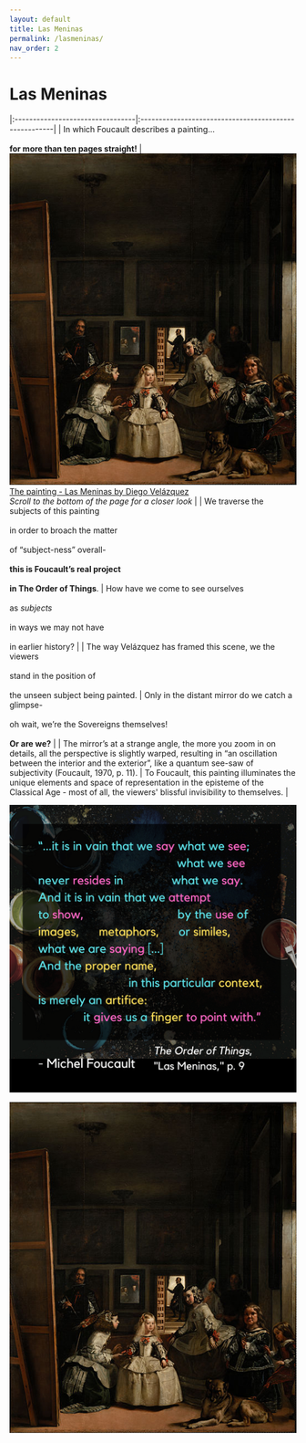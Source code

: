 ```yaml
---
layout: default
title: Las Meninas
permalink: /lasmeninas/
nav_order: 2
---
```


# Las Meninas

|:---------------------------------|:------------------------------------------------------|
| In which Foucault describes a painting... <br> <br> **for more than ten pages straight!** | ![The painting - Las Meninas](../memes/lasmeninas_small.jpg) [The painting - Las Meninas by Diego Velázquez](https://en.wikipedia.org/wiki/Las_Meninas) <br> *Scroll to the bottom of the page for a closer look* |
| We traverse the subjects of this painting <br> <br> in order to broach the matter <br> <br> of “subject-ness” overall- <br> <br> **this is Foucault’s real project** <br> <br> **in The Order of Things**. | How have we come to see ourselves <br> <br> as *subjects* <br> <br> in ways we may not have <br> <br> in earlier history? |
| The way Velázquez has framed this scene, we the viewers <br> <br> stand in the position of <br> <br> the unseen subject being painted. | Only in the distant mirror do we catch a glimpse- <br> <br> oh wait, we’re the Sovereigns themselves! <br> <br> **Or are we?** |
| The mirror’s at a strange angle, the more you zoom in on details, all the perspective is slightly warped, resulting in “an oscillation between the interior and the exterior”, like a quantum see-saw of subjectivity (Foucault, 1970, p. 11). | To Foucault, this painting illuminates the unique elements and space of representation in the episteme of the Classical Age - most of all, the viewers' blissful invisibility to themselves. |

![Las Meninas](../graphics/toot_lasmeninas_graphic.png)

![The painting - Las Meninas](../memes/lasmeninas_small.jpg)